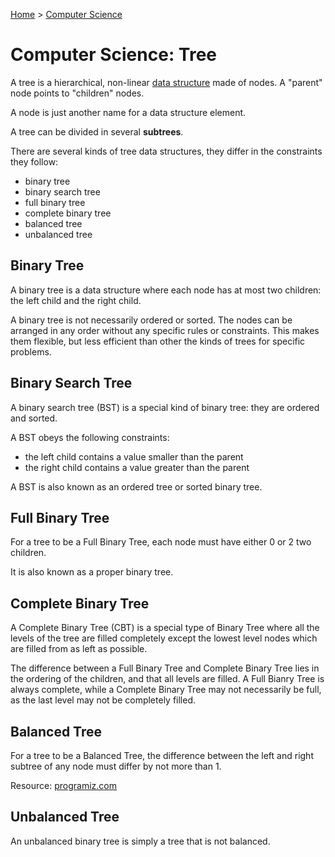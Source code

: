 [Home](../../README.md) > [Computer Science](./README.md)

# Computer Science: Tree

A tree is a hierarchical, non-linear [data structure](cs.ds.md) made of nodes. A "parent" node points to "children" nodes. 

A node is just another name for a data structure element.

A tree can be divided in several **subtrees**.

There are several kinds of tree data structures, they differ in the constraints they follow:
- binary tree
- binary search tree
- full binary tree
- complete binary tree
- balanced tree
- unbalanced tree


## Binary Tree

A binary tree is a data structure where each node has at most two children: the left child and the right child.

A binary tree is not necessarily ordered or sorted. The nodes can be arranged in any order without any specific rules or constraints. This makes them flexible, but less efficient than other the kinds of trees for specific problems.


## Binary Search Tree

A binary search tree (BST) is a special kind of binary tree: they are ordered and sorted.

A BST obeys the following constraints:
- the left child contains a value smaller than the parent
- the right child contains a value greater than the parent

A BST is also known as an ordered tree or sorted binary tree.


## Full Binary Tree

For a tree to be a Full Binary Tree, each node must have either 0 or 2 two children.

It is also known as a proper binary tree.


## Complete Binary Tree

A Complete Binary Tree (CBT) is a special type of Binary Tree where all the levels of the tree are filled completely except the lowest level nodes which are filled from as left as possible.

The difference between a Full Binary Tree and Complete Binary Tree lies in the ordering of the children, and that all levels are filled. A Full Bianry Tree is always complete, while a Complete Binary Tree may not necessarily be full, as the last level may not be completely filled.


## Balanced Tree

For a tree to be a Balanced Tree, the difference between the left and right subtree of any node must differ by not more than 1.

Resource: [programiz.com](https://www.programiz.com/dsa/balanced-binary-tree)


## Unbalanced Tree

An unbalanced binary tree is simply a tree that is not balanced.
